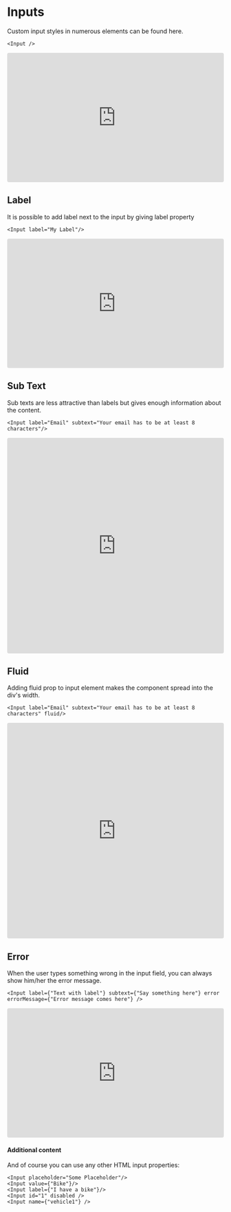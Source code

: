 # Inputs
Custom input styles in numerous elements can be found here.

```
<Input />
```

<iframe src="https://codesandbox.io/embed/summer-glade-6sfle?fontsize=14" title="summer-glade-6sfle" allow="geolocation; microphone; camera; midi; vr; accelerometer; gyroscope; payment; ambient-light-sensor; encrypted-media" style="width:100%; height:300px; border:0; border-radius: 4px; overflow:hidden;" sandbox="allow-modals allow-forms allow-popups allow-scripts allow-same-origin"></iframe>

## Label
It is possible to add label next to the input by giving label property

```
<Input label="My Label"/>
``` 

<iframe src="https://codesandbox.io/embed/busy-snowflake-l5s0o?fontsize=14" title="busy-snowflake-l5s0o" allow="geolocation; microphone; camera; midi; vr; accelerometer; gyroscope; payment; ambient-light-sensor; encrypted-media" style="width:100%; height:300px; border:0; border-radius: 4px; overflow:hidden;" sandbox="allow-modals allow-forms allow-popups allow-scripts allow-same-origin"></iframe>

## Sub Text
Sub texts are less attractive than labels but gives enough information about the content.
```
<Input label="Email" subtext="Your email has to be at least 8 characters"/>
``` 

<iframe src="https://codesandbox.io/embed/epic-herschel-b238r?fontsize=14" title="epic-herschel-b238r" allow="geolocation; microphone; camera; midi; vr; accelerometer; gyroscope; payment; ambient-light-sensor; encrypted-media" style="width:100%; height:500px; border:0; border-radius: 4px; overflow:hidden;" sandbox="allow-modals allow-forms allow-popups allow-scripts allow-same-origin"></iframe>

## Fluid
Adding fluid prop to input element makes the component spread into the div's width.

```
<Input label="Email" subtext="Your email has to be at least 8 characters" fluid/>
```

<iframe src="https://codesandbox.io/embed/musing-lewin-b16kh?fontsize=14" title="musing-lewin-b16kh" allow="geolocation; microphone; camera; midi; vr; accelerometer; gyroscope; payment; ambient-light-sensor; encrypted-media" style="width:100%; height:500px; border:0; border-radius: 4px; overflow:hidden;" sandbox="allow-modals allow-forms allow-popups allow-scripts allow-same-origin"></iframe>

## Error
When the user types something wrong in the input field, you can always show him/her the error message.

```
<Input label={"Text with label"} subtext={"Say something here"} error errorMessage={"Error message comes here"} />
```

<iframe src="https://codesandbox.io/embed/lively-wood-u0r7n?fontsize=14" title="lively-wood-u0r7n" allow="geolocation; microphone; camera; midi; vr; accelerometer; gyroscope; payment; ambient-light-sensor; encrypted-media" style="width:100%; height:300px; border:0; border-radius: 4px; overflow:hidden;" sandbox="allow-modals allow-forms allow-popups allow-scripts allow-same-origin"></iframe>

#### Additional content
And of course you can use any other HTML input properties:
```
<Input placeholder="Some Placeholder"/>
<Input value={"Bike"}/>
<Input label={"I have a bike"}/>
<Input id="1" disabled />
<Input name={"vehicle1"} />
```
